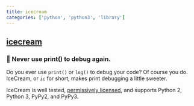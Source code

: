 ```yaml
---
title: icecream
categories: ['python', 'python3', 'library']
---
```

## [icecream](https://github.com/gruns/icecream)

### 🍦 Never use print() to debug again.


Do you ever use `print()` or `log()` to debug your code? Of course you
do. IceCream, or `ic` for short, makes print debugging a little sweeter.

IceCream is well tested, [permissively licensed](LICENSE.txt), and supports
Python 2, Python 3, PyPy2, and PyPy3.

